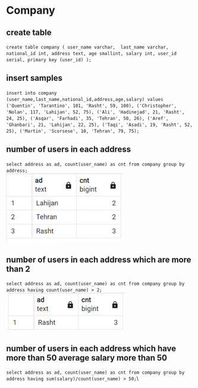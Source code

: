 # Company
## create table
`create table company (
	user_name varchar, 
	last_name varchar,
	national_id int,
	address text,
	age smallint,
	salary int,
	user_id serial,
	primary key (user_id)
);`

## insert samples
`insert into company (user_name,last_name,national_id,address,age,salary) values
('Quentin', 'Tarantino', 101, 'Rasht', 59, 100),
('Christopher', 'Nolan', 117, 'Lahijan', 52, 75),
('Ali', 'Hadinejad', 21, 'Rasht', 24, 25),
('Asqar', 'Farhadi', 35, 'Tehran', 50, 26),
('Aref', 'Ghanbari', 21, 'Lahijan', 22, 25),
('Taqi', 'Asadi', 19, 'Rasht', 52, 25),
('Martin', 'Scorsese', 10, 'Tehran', 79, 75);`

## number of users in each address
`select address as ad, count(user_name) as cnt from company group by address;`\
![alt](img/command1.png)

## number of users in each address which are more than 2
`select address as ad, count(user_name) as cnt from company group by address having count(user_name) > 2;`\
![alt](img/command2.png)

## number of users in each address which have more than 50 average salary more than 50
`select address as ad, count(user_name) as cnt from company group by address having sum(salary)/count(user_name) > 50;`\